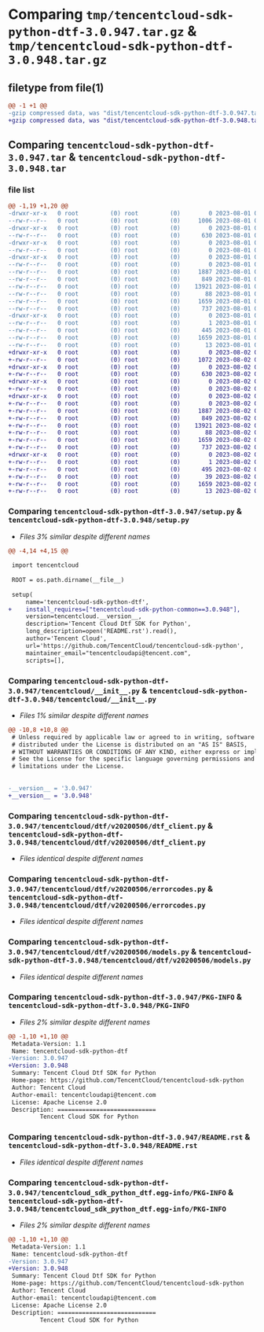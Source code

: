 # Comparing `tmp/tencentcloud-sdk-python-dtf-3.0.947.tar.gz` & `tmp/tencentcloud-sdk-python-dtf-3.0.948.tar.gz`

## filetype from file(1)

```diff
@@ -1 +1 @@
-gzip compressed data, was "dist/tencentcloud-sdk-python-dtf-3.0.947.tar", last modified: Tue Aug  1 00:36:27 2023, max compression
+gzip compressed data, was "dist/tencentcloud-sdk-python-dtf-3.0.948.tar", last modified: Wed Aug  2 00:28:57 2023, max compression
```

## Comparing `tencentcloud-sdk-python-dtf-3.0.947.tar` & `tencentcloud-sdk-python-dtf-3.0.948.tar`

### file list

```diff
@@ -1,19 +1,20 @@
-drwxr-xr-x   0 root         (0) root         (0)        0 2023-08-01 00:36:27.000000 tencentcloud-sdk-python-dtf-3.0.947/
--rw-r--r--   0 root         (0) root         (0)     1006 2023-08-01 00:36:27.000000 tencentcloud-sdk-python-dtf-3.0.947/setup.py
-drwxr-xr-x   0 root         (0) root         (0)        0 2023-08-01 00:36:27.000000 tencentcloud-sdk-python-dtf-3.0.947/tencentcloud/
--rw-r--r--   0 root         (0) root         (0)      630 2023-08-01 00:36:27.000000 tencentcloud-sdk-python-dtf-3.0.947/tencentcloud/__init__.py
-drwxr-xr-x   0 root         (0) root         (0)        0 2023-08-01 00:36:27.000000 tencentcloud-sdk-python-dtf-3.0.947/tencentcloud/dtf/
--rw-r--r--   0 root         (0) root         (0)        0 2023-08-01 00:36:27.000000 tencentcloud-sdk-python-dtf-3.0.947/tencentcloud/dtf/__init__.py
-drwxr-xr-x   0 root         (0) root         (0)        0 2023-08-01 00:36:27.000000 tencentcloud-sdk-python-dtf-3.0.947/tencentcloud/dtf/v20200506/
--rw-r--r--   0 root         (0) root         (0)        0 2023-08-01 00:36:27.000000 tencentcloud-sdk-python-dtf-3.0.947/tencentcloud/dtf/v20200506/__init__.py
--rw-r--r--   0 root         (0) root         (0)     1887 2023-08-01 00:36:27.000000 tencentcloud-sdk-python-dtf-3.0.947/tencentcloud/dtf/v20200506/dtf_client.py
--rw-r--r--   0 root         (0) root         (0)      849 2023-08-01 00:36:27.000000 tencentcloud-sdk-python-dtf-3.0.947/tencentcloud/dtf/v20200506/errorcodes.py
--rw-r--r--   0 root         (0) root         (0)    13921 2023-08-01 00:36:27.000000 tencentcloud-sdk-python-dtf-3.0.947/tencentcloud/dtf/v20200506/models.py
--rw-r--r--   0 root         (0) root         (0)       88 2023-08-01 00:36:27.000000 tencentcloud-sdk-python-dtf-3.0.947/setup.cfg
--rw-r--r--   0 root         (0) root         (0)     1659 2023-08-01 00:36:27.000000 tencentcloud-sdk-python-dtf-3.0.947/PKG-INFO
--rw-r--r--   0 root         (0) root         (0)      737 2023-08-01 00:36:27.000000 tencentcloud-sdk-python-dtf-3.0.947/README.rst
-drwxr-xr-x   0 root         (0) root         (0)        0 2023-08-01 00:36:27.000000 tencentcloud-sdk-python-dtf-3.0.947/tencentcloud_sdk_python_dtf.egg-info/
--rw-r--r--   0 root         (0) root         (0)        1 2023-08-01 00:36:27.000000 tencentcloud-sdk-python-dtf-3.0.947/tencentcloud_sdk_python_dtf.egg-info/dependency_links.txt
--rw-r--r--   0 root         (0) root         (0)      445 2023-08-01 00:36:27.000000 tencentcloud-sdk-python-dtf-3.0.947/tencentcloud_sdk_python_dtf.egg-info/SOURCES.txt
--rw-r--r--   0 root         (0) root         (0)     1659 2023-08-01 00:36:27.000000 tencentcloud-sdk-python-dtf-3.0.947/tencentcloud_sdk_python_dtf.egg-info/PKG-INFO
--rw-r--r--   0 root         (0) root         (0)       13 2023-08-01 00:36:27.000000 tencentcloud-sdk-python-dtf-3.0.947/tencentcloud_sdk_python_dtf.egg-info/top_level.txt
+drwxr-xr-x   0 root         (0) root         (0)        0 2023-08-02 00:28:57.000000 tencentcloud-sdk-python-dtf-3.0.948/
+-rw-r--r--   0 root         (0) root         (0)     1072 2023-08-02 00:28:57.000000 tencentcloud-sdk-python-dtf-3.0.948/setup.py
+drwxr-xr-x   0 root         (0) root         (0)        0 2023-08-02 00:28:57.000000 tencentcloud-sdk-python-dtf-3.0.948/tencentcloud/
+-rw-r--r--   0 root         (0) root         (0)      630 2023-08-02 00:28:57.000000 tencentcloud-sdk-python-dtf-3.0.948/tencentcloud/__init__.py
+drwxr-xr-x   0 root         (0) root         (0)        0 2023-08-02 00:28:57.000000 tencentcloud-sdk-python-dtf-3.0.948/tencentcloud/dtf/
+-rw-r--r--   0 root         (0) root         (0)        0 2023-08-02 00:28:57.000000 tencentcloud-sdk-python-dtf-3.0.948/tencentcloud/dtf/__init__.py
+drwxr-xr-x   0 root         (0) root         (0)        0 2023-08-02 00:28:57.000000 tencentcloud-sdk-python-dtf-3.0.948/tencentcloud/dtf/v20200506/
+-rw-r--r--   0 root         (0) root         (0)        0 2023-08-02 00:28:57.000000 tencentcloud-sdk-python-dtf-3.0.948/tencentcloud/dtf/v20200506/__init__.py
+-rw-r--r--   0 root         (0) root         (0)     1887 2023-08-02 00:28:57.000000 tencentcloud-sdk-python-dtf-3.0.948/tencentcloud/dtf/v20200506/dtf_client.py
+-rw-r--r--   0 root         (0) root         (0)      849 2023-08-02 00:28:57.000000 tencentcloud-sdk-python-dtf-3.0.948/tencentcloud/dtf/v20200506/errorcodes.py
+-rw-r--r--   0 root         (0) root         (0)    13921 2023-08-02 00:28:57.000000 tencentcloud-sdk-python-dtf-3.0.948/tencentcloud/dtf/v20200506/models.py
+-rw-r--r--   0 root         (0) root         (0)       88 2023-08-02 00:28:57.000000 tencentcloud-sdk-python-dtf-3.0.948/setup.cfg
+-rw-r--r--   0 root         (0) root         (0)     1659 2023-08-02 00:28:57.000000 tencentcloud-sdk-python-dtf-3.0.948/PKG-INFO
+-rw-r--r--   0 root         (0) root         (0)      737 2023-08-02 00:28:57.000000 tencentcloud-sdk-python-dtf-3.0.948/README.rst
+drwxr-xr-x   0 root         (0) root         (0)        0 2023-08-02 00:28:57.000000 tencentcloud-sdk-python-dtf-3.0.948/tencentcloud_sdk_python_dtf.egg-info/
+-rw-r--r--   0 root         (0) root         (0)        1 2023-08-02 00:28:57.000000 tencentcloud-sdk-python-dtf-3.0.948/tencentcloud_sdk_python_dtf.egg-info/dependency_links.txt
+-rw-r--r--   0 root         (0) root         (0)      495 2023-08-02 00:28:57.000000 tencentcloud-sdk-python-dtf-3.0.948/tencentcloud_sdk_python_dtf.egg-info/SOURCES.txt
+-rw-r--r--   0 root         (0) root         (0)       39 2023-08-02 00:28:57.000000 tencentcloud-sdk-python-dtf-3.0.948/tencentcloud_sdk_python_dtf.egg-info/requires.txt
+-rw-r--r--   0 root         (0) root         (0)     1659 2023-08-02 00:28:57.000000 tencentcloud-sdk-python-dtf-3.0.948/tencentcloud_sdk_python_dtf.egg-info/PKG-INFO
+-rw-r--r--   0 root         (0) root         (0)       13 2023-08-02 00:28:57.000000 tencentcloud-sdk-python-dtf-3.0.948/tencentcloud_sdk_python_dtf.egg-info/top_level.txt
```

### Comparing `tencentcloud-sdk-python-dtf-3.0.947/setup.py` & `tencentcloud-sdk-python-dtf-3.0.948/setup.py`

 * *Files 3% similar despite different names*

```diff
@@ -4,14 +4,15 @@
 
 import tencentcloud
 
 ROOT = os.path.dirname(__file__)
 
 setup(
     name='tencentcloud-sdk-python-dtf',
+    install_requires=["tencentcloud-sdk-python-common==3.0.948"],
     version=tencentcloud.__version__,
     description='Tencent Cloud Dtf SDK for Python',
     long_description=open('README.rst').read(),
     author='Tencent Cloud',
     url='https://github.com/TencentCloud/tencentcloud-sdk-python',
     maintainer_email="tencentcloudapi@tencent.com",
     scripts=[],
```

### Comparing `tencentcloud-sdk-python-dtf-3.0.947/tencentcloud/__init__.py` & `tencentcloud-sdk-python-dtf-3.0.948/tencentcloud/__init__.py`

 * *Files 1% similar despite different names*

```diff
@@ -10,8 +10,8 @@
 # Unless required by applicable law or agreed to in writing, software
 # distributed under the License is distributed on an "AS IS" BASIS,
 # WITHOUT WARRANTIES OR CONDITIONS OF ANY KIND, either express or implied.
 # See the License for the specific language governing permissions and
 # limitations under the License.
 
 
-__version__ = '3.0.947'
+__version__ = '3.0.948'
```

### Comparing `tencentcloud-sdk-python-dtf-3.0.947/tencentcloud/dtf/v20200506/dtf_client.py` & `tencentcloud-sdk-python-dtf-3.0.948/tencentcloud/dtf/v20200506/dtf_client.py`

 * *Files identical despite different names*

### Comparing `tencentcloud-sdk-python-dtf-3.0.947/tencentcloud/dtf/v20200506/errorcodes.py` & `tencentcloud-sdk-python-dtf-3.0.948/tencentcloud/dtf/v20200506/errorcodes.py`

 * *Files identical despite different names*

### Comparing `tencentcloud-sdk-python-dtf-3.0.947/tencentcloud/dtf/v20200506/models.py` & `tencentcloud-sdk-python-dtf-3.0.948/tencentcloud/dtf/v20200506/models.py`

 * *Files identical despite different names*

### Comparing `tencentcloud-sdk-python-dtf-3.0.947/PKG-INFO` & `tencentcloud-sdk-python-dtf-3.0.948/PKG-INFO`

 * *Files 2% similar despite different names*

```diff
@@ -1,10 +1,10 @@
 Metadata-Version: 1.1
 Name: tencentcloud-sdk-python-dtf
-Version: 3.0.947
+Version: 3.0.948
 Summary: Tencent Cloud Dtf SDK for Python
 Home-page: https://github.com/TencentCloud/tencentcloud-sdk-python
 Author: Tencent Cloud
 Author-email: tencentcloudapi@tencent.com
 License: Apache License 2.0
 Description: ============================
         Tencent Cloud SDK for Python
```

### Comparing `tencentcloud-sdk-python-dtf-3.0.947/README.rst` & `tencentcloud-sdk-python-dtf-3.0.948/README.rst`

 * *Files identical despite different names*

### Comparing `tencentcloud-sdk-python-dtf-3.0.947/tencentcloud_sdk_python_dtf.egg-info/PKG-INFO` & `tencentcloud-sdk-python-dtf-3.0.948/tencentcloud_sdk_python_dtf.egg-info/PKG-INFO`

 * *Files 2% similar despite different names*

```diff
@@ -1,10 +1,10 @@
 Metadata-Version: 1.1
 Name: tencentcloud-sdk-python-dtf
-Version: 3.0.947
+Version: 3.0.948
 Summary: Tencent Cloud Dtf SDK for Python
 Home-page: https://github.com/TencentCloud/tencentcloud-sdk-python
 Author: Tencent Cloud
 Author-email: tencentcloudapi@tencent.com
 License: Apache License 2.0
 Description: ============================
         Tencent Cloud SDK for Python
```

